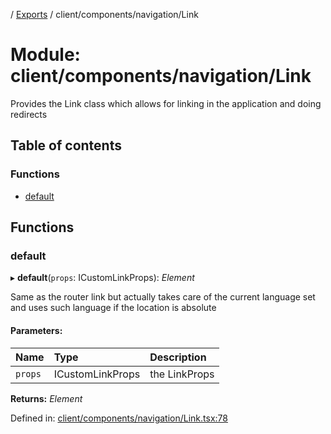 [](../README.md) / [Exports](../modules.md) / client/components/navigation/Link

# Module: client/components/navigation/Link

Provides the Link class which allows for linking in the
application and doing redirects

## Table of contents

### Functions

- [default](client_components_navigation_link.md#default)

## Functions

### default

▸ **default**(`props`: ICustomLinkProps): *Element*

Same as the router link but actually takes
care of the current language set and uses such
language if the location is absolute

#### Parameters:

Name | Type | Description |
:------ | :------ | :------ |
`props` | ICustomLinkProps | the LinkProps    |

**Returns:** *Element*

Defined in: [client/components/navigation/Link.tsx:78](https://github.com/onzag/itemize/blob/11a98dec/client/components/navigation/Link.tsx#L78)
